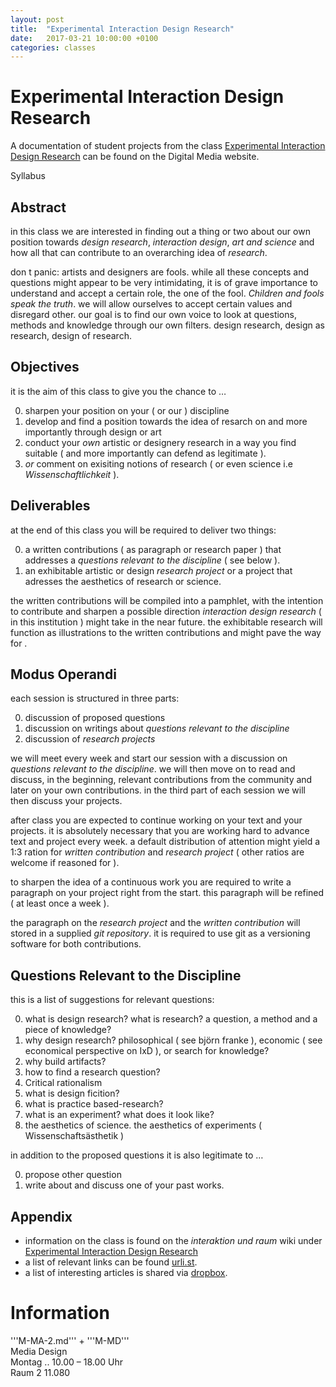```yaml
---
layout: post
title:  "Experimental Interaction Design Research"
date:   2017-03-21 10:00:00 +0100
categories: classes
---
```


# Experimental Interaction Design Research


A documentation of student projects from the class [Experimental Interaction Design Research](http://digitalmedia-bremen.de/course/experimental-interaction-design-research/) can be found on the Digital Media website.

Syllabus

Abstract
--
in this class we are interested in finding out a thing or two about our own position towards *design research*, *interaction design*, *art and science* and how all that can contribute to an overarching idea of *research*.

don t panic: artists and designers are fools. while all these concepts and questions might appear to be very intimidating, it is of grave importance to understand and accept a certain role, the one of the fool. *Children and fools speak the truth*. we will allow ourselves to accept certain values and disregard other. our goal is to find our own voice to look at questions, methods and knowledge through our own filters. design research, design as research, design of research.


Objectives
--
it is the aim of this class to give you the chance to …

0. sharpen your position on your ( or our ) discipline 
0. develop and find a position towards the idea of resarch on and more importantly through design or art
0. conduct your *own* artistic or designery research in a way you find suitable ( and more importantly can defend as legitimate ).
0. *or* comment on exisiting notions of research ( or even science i.e *Wissenschaftlichkeit* ).


Deliverables
--
at the end of this class you will be required to deliver two things:

0. a written contributions ( as paragraph or research paper ) that addresses a *questions relevant to the discipline* ( see below ). 
0. an exhibitable artistic or design *research project* or a project that adresses the aesthetics of research or science.

the written contributions will be compiled into a pamphlet, with the intention to contribute and sharpen a possible direction *interaction design research* ( in this institution ) might take in the near future. the exhibitable research will function as illustrations to the written contributions and might pave the way for .


Modus Operandi
--
each session is structured in three parts:

0. discussion of proposed questions
0. discussion on writings about *questions relevant to the discipline*
0. discussion of *research projects*

we will meet every week and start our session with a discussion on *questions relevant to the discipline*. we will then move on to read and discuss, in the beginning, relevant contributions from the community and later on your own contributions. in the third part of each session we will then discuss your projects.

after class you are expected to continue working on your text and your projects. it is absolutely necessary that you are working hard to advance text and project every week. a default distribution of attention might yield a 1:3 ration for *written contribution* and *research project* ( other ratios are welcome if reasoned for ).

to sharpen the idea of a continuous work you are required to write a paragraph on your project right from the start. this paragraph will be refined ( at least once a week ).

the paragraph on the *research project* and the *written contribution* will stored in a supplied *git repository*. it is required to use git as a versioning software for both contributions.


Questions Relevant to the Discipline
--
this is a list of suggestions for relevant questions:

0. what is design research? what is research? a question, a method and a piece of knowledge?
0. why design research? philosophical ( see björn franke ), economic ( see economical perspective on IxD ), or search for knowledge?
0. why build artifacts?
0. how to find a research question?
0. Critical rationalism
0. what is design ficition?
0. what is practice based-research?
0. what is an experiment? what does it look like?
0. the aesthetics of science. the aesthetics of experiments ( Wissenschaftsästhetik )

in addition to the proposed questions it is also legitimate to …  

0. propose other question
0. write about and discuss one of your past works.


Appendix
--
* information on the class is found on the *interaktion und raum* wiki under [Experimental Interaction Design Research](http://interaktion-und-raum.herrpaul.de/Experimental_Interaction_Design_Research)
* a list of relevant links can be found [urli.st](http://urli.st/hMH).
* a list of interesting articles is shared via [dropbox](https://www.dropbox.com/sh/qpbjuai9eewi3zd/afbfKrP3J9).




# Information
'''M-MA-2.md''' + '''M-MD'''<br/>
Media Design<br/>
Montag .. 10.00 – 18.00 Uhr<br/>
Raum 2 11.080


